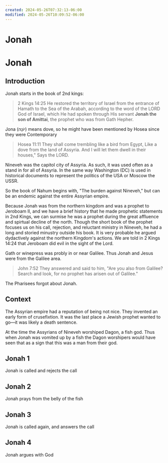 ```yaml
---
created: 2024-05-26T07:32:13-06:00
modified: 2024-05-26T10:09:52-06:00
---
```


# Jonah

# Jonah


## Introduction 

Jonah starts in the book of 2nd kings:

> 2 Kings 14:25
He restored the territory of Israel from the entrance of Hamath to the Sea of the Arabah, according to the word of the LORD God of Israel, which He had spoken through His servant **Jonah the son of Amittai**, the prophet who was from Gath Hepher.

Jona (יוֹנָה) means dove, so he might have been mentioned by Hosea since they were Contemporary

> Hosea 11:11
They shall come trembling like a bird from Egypt,
Like a dove from the land of Assyria.
And I will let them dwell in their houses,"
Says the LORD.

Nineveh was the capitol city of Assyria. As such, it was used often as a stand in for all of Assyria. In the same way Washington (DC) is used in historical documents to represent the politics of the USA or Moscow the USSR.

So the book of Nahum begins with, "The burden against Nineveh," but can be an endemic against the entire Assyrian empire.

Because Jonah was from the northern kingdom and was a prophet to Jeroboam II, and we have a brief history that he made prophetic statements in 2nd Kings, we can surmise he was a prophet during the great affluence and spirtual decline of the north. Though the short book of the prophet focuses us on his call, rejection, and reluctant ministry in Nineveh, he had a long and storied minustry outside his book. It is very probable he argued dydactively against the northern Kingdom's actions. We are told in 2 Kings 14:24 that Jeroboam did evil in the sight of the Lord.

Gath or winepress was probly in or near Galilee. Thus Jonah and Jesus were from the Galilee area. 

> John 7:52
They answered and said to him, "Are you also from Galilee? Search and look, for no prophet has arisen out of Galilee."

The Pharisees forgot about Jonah. 

## Context

The Assyrian empire had a reputation of being not nice. They invented an early form of crusefixtion. It was the last place a Jewish prophet wanted to go—it was likely a death sentence. 

At the time the Assyrians of Nineveh worshiped Dagon, a fish god. Thus when Jonah was vomited up by a fish the Dagon worshipers would have seen that as a sign that this was a man from their god.

## Jonah 1
Jonah is called and rejects the call

## Jonah 2
Jonah prays from the belly of the fish

## Jonah 3
Jonah is called again, and answers the call

## Jonah 4
Jonah argues with God
